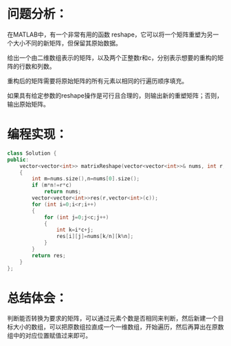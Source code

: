 # 问题分析：
在MATLAB中，有一个非常有用的函数 reshape，它可以将一个矩阵重塑为另一个大小不同的新矩阵，但保留其原始数据。

给出一个由二维数组表示的矩阵，以及两个正整数r和c，分别表示想要的重构的矩阵的行数和列数。

重构后的矩阵需要将原始矩阵的所有元素以相同的行遍历顺序填充。

如果具有给定参数的reshape操作是可行且合理的，则输出新的重塑矩阵；否则，输出原始矩阵。
# 编程实现：
```C++
class Solution {
public:
    vector<vector<int>> matrixReshape(vector<vector<int>>& nums, int r, int c)
    {
        int m=nums.size(),n=nums[0].size();
        if (m*n!=r*c) 
            return nums;
        vector<vector<int>>res(r,vector<int>(c));
        for (int i=0;i<r;i++) 
        {
            for (int j=0;j<c;j++) 
            {
                int k=i*c+j;
                res[i][j]=nums[k/n][k%n];
            }
        }
        return res;
    }
};
```
# 总结体会：
判断能否转换为要求的矩阵，可以通过元素个数是否相同来判断，然后新建一个目标大小的数组，可以把原数组拉直成一个一维数组，开始遍历，然后再算出在原数组中的对应位置赋值过来即可。